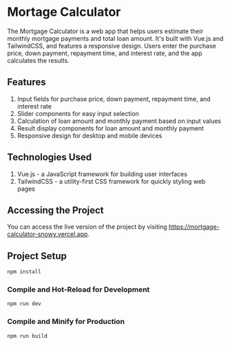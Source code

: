 # Mortage Calculator

The Mortgage Calculator is a web app that helps users estimate their monthly mortgage payments and total loan amount. It's built with Vue.js and TailwindCSS, and features a responsive design. Users enter the purchase price, down payment, repayment time, and interest rate, and the app calculates the results.

## Features

1. Input fields for purchase price, down payment, repayment time, and interest rate
2. Slider components for easy input selection
3. Calculation of loan amount and monthly payment based on input values
4. Result display components for loan amount and monthly payment
5. Responsive design for desktop and mobile devices

## Technologies Used

1. Vue.js - a JavaScript framework for building user interfaces
2. TailwindCSS - a utility-first CSS framework for quickly styling web pages


## Accessing the Project

You can access the live version of the project by visiting https://mortgage-calculator-snowy.vercel.app.

## Project Setup

```sh
npm install
```

### Compile and Hot-Reload for Development

```sh
npm run dev
```

### Compile and Minify for Production

```sh
npm run build
```
